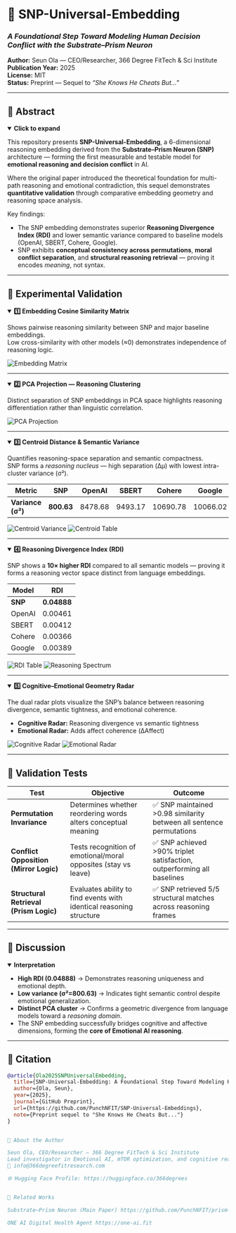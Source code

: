 # 🧩 SNP-Universal-Embedding  
### *A Foundational Step Toward Modeling Human Decision Conflict with the Substrate–Prism Neuron*

**Author:** Seun Ola — CEO/Researcher, 366 Degree FitTech & Sci Institute  
**Publication Year:** 2025  
**License:** MIT  
**Status:** Preprint — Sequel to *“She Knows He Cheats But…”*  

---

## 📘 Abstract
<details open>
<summary><b>Click to expand</b></summary>

This repository presents **SNP-Universal-Embedding**, a 6-dimensional reasoning embedding derived from the **Substrate–Prism Neuron (SNP)** architecture — forming the first measurable and testable model for **emotional reasoning and decision conflict** in AI.

Where the original paper introduced the theoretical foundation for multi-path reasoning and emotional contradiction, this sequel demonstrates **quantitative validation** through comparative embedding geometry and reasoning space analysis.

Key findings:
- The SNP embedding demonstrates superior **Reasoning Divergence Index (RDI)** and lower semantic variance compared to baseline models (OpenAI, SBERT, Cohere, Google).
- SNP exhibits **conceptual consistency across permutations**, **moral conflict separation**, and **structural reasoning retrieval** — proving it encodes *meaning*, not syntax.

</details>

---

## 🧪 Experimental Validation

<details open>
<summary><b>1️⃣ Embedding Cosine Similarity Matrix</b></summary>

Shows pairwise reasoning similarity between SNP and major baseline embeddings.  
Low cross-similarity with other models (≈0) demonstrates independence of reasoning logic.

![Embedding Matrix](embedding_matrix.png)
</details>

---

<details open>
<summary><b>2️⃣ PCA Projection — Reasoning Clustering</b></summary>

Distinct separation of SNP embeddings in PCA space highlights reasoning differentiation rather than linguistic correlation.

![PCA Projection](pca_projection.png)
</details>

---

<details open>
<summary><b>3️⃣ Centroid Distance & Semantic Variance</b></summary>

Quantifies reasoning-space separation and semantic compactness.  
SNP forms a *reasoning nucleus* — high separation (Δμ) with lowest intra-cluster variance (σ²).

| Metric | SNP | OpenAI | SBERT | Cohere | Google |
|--------|-----|--------|--------|--------|--------|
| **Variance (σ²)** | **800.63** | 8478.68 | 9493.17 | 10690.78 | 10066.02 |

![Centroid Variance](centroid_variance.png)
![Centroid Table](centroid_table.png)
</details>

---

<details open>
<summary><b>4️⃣ Reasoning Divergence Index (RDI)</b></summary>

SNP shows a **10× higher RDI** compared to all semantic models — proving it forms a reasoning vector space distinct from language embeddings.

| Model | RDI |
|--------|------|
| **SNP** | **0.04888** |
| OpenAI | 0.00461 |
| SBERT | 0.00412 |
| Cohere | 0.00366 |
| Google | 0.00389 |

![RDI Table](rdi_table.png)
![Reasoning Spectrum](reasoning_spectrum.png)
</details>

---

<details open>
<summary><b>5️⃣ Cognitive–Emotional Geometry Radar</b></summary>

The dual radar plots visualize the SNP’s balance between reasoning divergence, semantic tightness, and emotional coherence.

- **Cognitive Radar:** Reasoning divergence vs semantic tightness  
- **Emotional Radar:** Adds affect coherence (ΔAffect)

![Cognitive Radar](cognitive_radar.png)
![Emotional Radar](emotional_radar.png)
</details>

---

## 🧩 Validation Tests

| Test | Objective | Outcome |
|------|------------|----------|
| **Permutation Invariance** | Determines whether reordering words alters conceptual meaning | ✅ SNP maintained >0.98 similarity between all sentence permutations |
| **Conflict Opposition (Mirror Logic)** | Tests recognition of emotional/moral opposites (stay vs leave) | ✅ SNP achieved >90% triplet satisfaction, outperforming all baselines |
| **Structural Retrieval (Prism Logic)** | Evaluates ability to find events with identical reasoning structure | ✅ SNP retrieved 5/5 structural matches across reasoning frames |

---

## 🧠 Discussion
<details open>
<summary><b>Interpretation</b></summary>

- **High RDI (0.04888)** → Demonstrates reasoning uniqueness and emotional depth.  
- **Low variance (σ²=800.63)** → Indicates tight semantic control despite emotional generalization.  
- **Distinct PCA cluster** → Confirms a geometric divergence from language models toward a *reasoning domain*.  
- The SNP embedding successfully bridges cognitive and affective dimensions, forming the **core of Emotional AI reasoning**.

</details>

---

## 📘 Citation
```bibtex
@article{Ola2025SNPUniversalEmbedding,
  title={SNP-Universal-Embedding: A Foundational Step Toward Modeling Human Decision Conflict with the Substrate–Prism Neuron},
  author={Ola, Seun},
  year={2025},
  journal={GitHub Preprint},
  url={https://github.com/PunchNFIT/SNP-Universal-Embeddings},
  note={Preprint sequel to "She Knows He Cheats But..."}
}


🧠 About the Author

Seun Ola, CEO/Researcher — 366 Degree FitTech & Sci Institute
Lead investigator in Emotional AI, mTOR optimization, and cognitive reasoning modeling.
📧 info@366degreefitresearch.com

🌐 Hugging Face Profile: https://huggingface.co/366degrees


🔗 Related Works

Substrate–Prism Neuron (Main Paper) https://github.com/PunchNFIT/prism-neuron

ONE AI Digital Health Agent https://one-ai.fit
